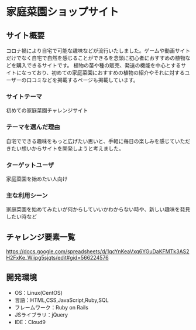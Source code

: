 # 家庭菜園ショップサイト

## サイト概要
コロナ禍により自宅で可能な趣味などが流行いたしました。ゲームや動画サイトだけでなく自宅で自然を感じることができるを念頭に初心者におすすめの植物などを購入できるサイトです。
植物の苗や種の販売、発送の機能を中心とするサイトになっており、初めての家庭菜園におすすめの植物の紹介やそれに対するユーザーの口コミなどを掲載するページも掲載しています。

### サイトテーマ
初めての家庭菜園チャレンジサイト

### テーマを選んだ理由
自宅でできる趣味をもっと広げたい思いと、手軽に毎日の楽しみを感じていただきたい想いからサイトを開発しようと考えました。

### ターゲットユーザ
家庭菜園を始めたい人向け

### 主な利用シーン
家庭菜園を始めてみたいが何からしていいかわからない時や、新しい趣味を発見したい時など



## チャレンジ要素一覧
https://docs.google.com/spreadsheets/d/1qcYnKeaVxq6YGuDaKFMTk3AS2H2FxKe_Wiipg5sjqts/edit#gid=566224576

## 開発環境
- OS：Linux(CentOS)
- 言語：HTML,CSS,JavaScript,Ruby,SQL
- フレームワーク：Ruby on Rails
- JSライブラリ：jQuery
- IDE：Cloud9
